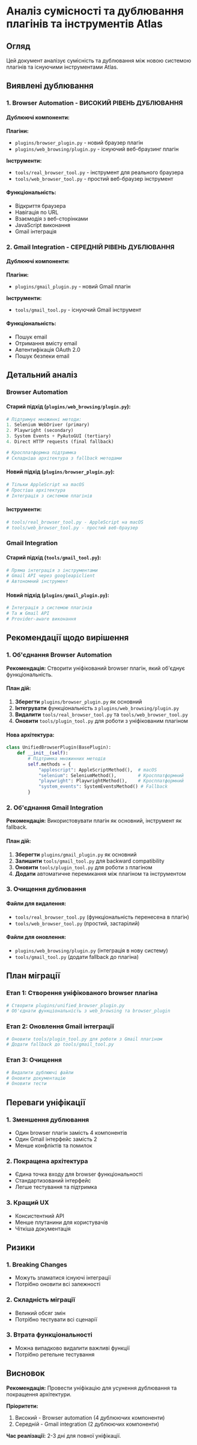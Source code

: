 # Аналіз сумісності та дублювання плагінів та інструментів Atlas

## Огляд

Цей документ аналізує сумісність та дублювання між новою системою плагінів та існуючими інструментами Atlas.

## Виявлені дублювання

### 1. Browser Automation - ВИСОКИЙ РІВЕНЬ ДУБЛЮВАННЯ

#### Дублюючі компоненти:

**Плагіни:**
- `plugins/browser_plugin.py` - новий браузер плагін
- `plugins/web_browsing/plugin.py` - існуючий веб-браузинг плагін

**Інструменти:**
- `tools/real_browser_tool.py` - інструмент для реального браузера
- `tools/web_browser_tool.py` - простий веб-браузер інструмент

#### Функціональність:
- Відкриття браузера
- Навігація по URL
- Взаємодія з веб-сторінками
- JavaScript виконання
- Gmail інтеграція

### 2. Gmail Integration - СЕРЕДНІЙ РІВЕНЬ ДУБЛЮВАННЯ

#### Дублюючі компоненти:

**Плагіни:**
- `plugins/gmail_plugin.py` - новий Gmail плагін

**Інструменти:**
- `tools/gmail_tool.py` - існуючий Gmail інструмент

#### Функціональність:
- Пошук email
- Отримання вмісту email
- Автентифікація OAuth 2.0
- Пошук безпеки email

## Детальний аналіз

### Browser Automation

#### Старий підхід (`plugins/web_browsing/plugin.py`):
```python
# Підтримує множинні методи:
1. Selenium WebDriver (primary)
2. Playwright (secondary) 
3. System Events + PyAutoGUI (tertiary)
4. Direct HTTP requests (final fallback)

# Кросплатформна підтримка
# Складніша архітектура з fallback методами
```

#### Новий підхід (`plugins/browser_plugin.py`):
```python
# Тільки AppleScript на macOS
# Простіша архітектура
# Інтеграція з системою плагінів
```

#### Інструменти:
```python
# tools/real_browser_tool.py - AppleScript на macOS
# tools/web_browser_tool.py - простий веб-браузер
```

### Gmail Integration

#### Старий підхід (`tools/gmail_tool.py`):
```python
# Пряма інтеграція з інструментами
# Gmail API через googleapiclient
# Автономний інструмент
```

#### Новий підхід (`plugins/gmail_plugin.py`):
```python
# Інтеграція з системою плагінів
# Та ж Gmail API
# Provider-aware виконання
```

## Рекомендації щодо вирішення

### 1. Об'єднання Browser Automation

**Рекомендація:** Створити уніфікований browser плагін, який об'єднує функціональність.

#### План дій:
1. **Зберегти** `plugins/browser_plugin.py` як основний
2. **Інтегрувати** функціональність з `plugins/web_browsing/plugin.py`
3. **Видалити** `tools/real_browser_tool.py` та `tools/web_browser_tool.py`
4. **Оновити** `tools/plugin_tool.py` для роботи з уніфікованим плагіном

#### Нова архітектура:
```python
class UnifiedBrowserPlugin(BasePlugin):
    def __init__(self):
        # Підтримка множинних методів
        self.methods = {
            "applescript": AppleScriptMethod(),  # macOS
            "selenium": SeleniumMethod(),        # Кросплатформний
            "playwright": PlaywrightMethod(),    # Кросплатформний
            "system_events": SystemEventsMethod() # Fallback
        }
```

### 2. Об'єднання Gmail Integration

**Рекомендація:** Використовувати плагін як основний, інструмент як fallback.

#### План дій:
1. **Зберегти** `plugins/gmail_plugin.py` як основний
2. **Залишити** `tools/gmail_tool.py` для backward compatibility
3. **Оновити** `tools/plugin_tool.py` для роботи з плагіном
4. **Додати** автоматичне перемикання між плагіном та інструментом

### 3. Очищення дублювання

#### Файли для видалення:
- `tools/real_browser_tool.py` (функціональність перенесена в плагін)
- `tools/web_browser_tool.py` (простий, застарілий)

#### Файли для оновлення:
- `plugins/web_browsing/plugin.py` (інтеграція в нову систему)
- `tools/gmail_tool.py` (додати fallback до плагіна)

## План міграції

### Етап 1: Створення уніфікованого browser плагіна
```python
# Створити plugins/unified_browser_plugin.py
# Об'єднати функціональність з web_browsing та browser_plugin
```

### Етап 2: Оновлення Gmail інтеграції
```python
# Оновити tools/plugin_tool.py для роботи з Gmail плагіном
# Додати fallback до tools/gmail_tool.py
```

### Етап 3: Очищення
```python
# Видалити дублюючі файли
# Оновити документацію
# Оновити тести
```

## Переваги уніфікації

### 1. Зменшення дублювання
- Один browser плагін замість 4 компонентів
- Один Gmail інтерфейс замість 2
- Менше конфліктів та помилок

### 2. Покращена архітектура
- Єдина точка входу для browser функціональності
- Стандартизований інтерфейс
- Легше тестування та підтримка

### 3. Кращий UX
- Консистентний API
- Менше плутанини для користувачів
- Чіткіша документація

## Ризики

### 1. Breaking Changes
- Можуть зламатися існуючі інтеграції
- Потрібно оновити всі залежності

### 2. Складність міграції
- Великий обсяг змін
- Потрібно тестувати всі сценарії

### 3. Втрата функціональності
- Можна випадково видалити важливі функції
- Потрібно ретельне тестування

## Висновок

**Рекомендація:** Провести уніфікацію для усунення дублювання та покращення архітектури.

**Пріоритети:**
1. Високий - Browser automation (4 дублюючих компоненти)
2. Середній - Gmail integration (2 дублюючих компоненти)

**Час реалізації:** 2-3 дні для повної уніфікації. 
